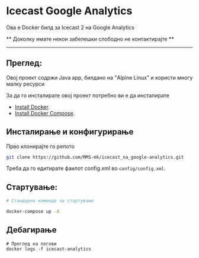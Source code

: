 # Icecast Google Analytics

Ова е Docker билд за Icecast 2 на Google Analytics

** Доколку имате некои забелешки слободно не контактирајте **

--------------------------

## Преглед:

Овој проект содржи Java app, билдано на "Alpine Linux" и користи многу малку ресурси

За да го инсталирате овој проект потребно ви е да инсталирате 

 - [Install Docker](https://www.docker.com/get-started).
 - [Install Docker Compose](https://docs.docker.com/compose/install/).

## Инсталирање и конфигурирање

Прво клонирајте го репото

```bash
git clone https://github.com/MMS-mk/icecast_na_google-analytics.git
```
Треба да го едитирате фаилот config.xml во `config/config.xml`.

## Стартување:

```bash
# Стандарна команда за стартување

docker-compose up -d

```

## Дебагирање

```
# Преглед на логови
docker logs -f icecast-analytics
```

